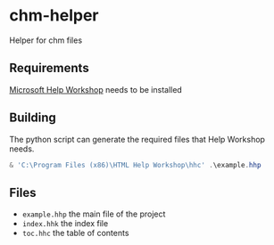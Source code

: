 # chm-helper

Helper for chm files

Requirements
------------

[Microsoft Help Workshop](https://www.microsoft.com/en-us/download/details.aspx?id=21138) needs to be installed

Building
--------

The python script can generate the required files that Help Workshop needs.

```powershell
& 'C:\Program Files (x86)\HTML Help Workshop\hhc' .\example.hhp
```

Files
-----

- `example.hhp` the main file of the project
- `index.hhk` the index file
- `toc.hhc` the table of contents
